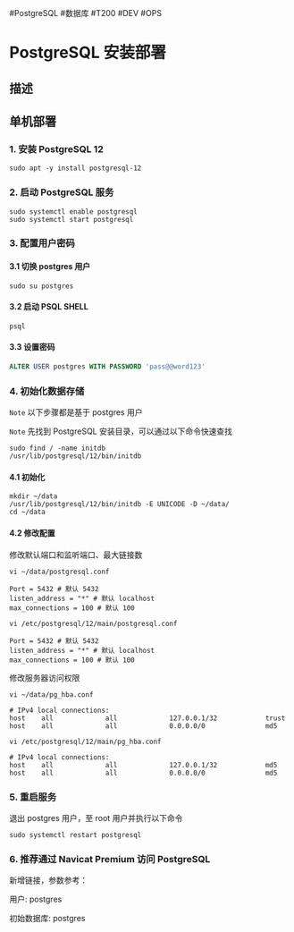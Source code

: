 #PostgreSQL #数据库 #T200 #DEV #OPS 
# PostgreSQL 安装部署
## 描述

## 单机部署

### 1. 安装 PostgreSQL 12
~~~Shell
sudo apt -y install postgresql-12
~~~

### 2. 启动 PostgreSQL 服务
~~~Shell
sudo systemctl enable postgresql
sudo systemctl start postgresql
~~~

### 3. 配置用户密码

#### 3.1 切换 postgres 用户
~~~Shell
sudo su postgres
~~~

#### 3.2 启动 PSQL SHELL
~~~Shell
psql
~~~

#### 3.3 设置密码
~~~sql
ALTER USER postgres WITH PASSWORD 'pass@@word123'
~~~

### 4. 初始化数据存储

`Note` 以下步骤都是基于 postgres 用户

`Note` 先找到 PostgreSQL 安装目录，可以通过以下命令快速查找

~~~Shell
sudo find / -name initdb
/usr/lib/postgresql/12/bin/initdb
~~~

#### 4.1 初始化
~~~Shell
mkdir ~/data
/usr/lib/postgresql/12/bin/initdb -E UNICODE -D ~/data/
cd ~/data
~~~

#### 4.2 修改配置

修改默认端口和监听端口、最大链接数
~~~Shell
vi ~/data/postgresql.conf
~~~

~~~Text
Port = 5432 # 默认 5432
listen_address = "*" # 默认 localhost
max_connections = 100 # 默认 100
~~~

~~~Shell
vi /etc/postgresql/12/main/postgresql.conf
~~~

~~~Text
Port = 5432 # 默认 5432
listen_address = "*" # 默认 localhost
max_connections = 100 # 默认 100
~~~

修改服务器访问权限
~~~Shell
vi ~/data/pg_hba.conf
~~~

~~~Text
# IPv4 local connections:
host    all             all             127.0.0.1/32            trust
host    all             all             0.0.0.0/0               md5
~~~

~~~Shell
vi /etc/postgresql/12/main/pg_hba.conf
~~~

~~~Text
# IPv4 local connections:
host    all             all             127.0.0.1/32            md5
host    all             all             0.0.0.0/0               md5
~~~


### 5. 重启服务
退出 postgres 用户，至 root 用户并执行以下命令
~~~Shell
sudo systemctl restart postgresql
~~~

### 6. 推荐通过 Navicat Premium 访问 PostgreSQL
新增链接，参数参考：

用户: postgres

初始数据库: postgres
